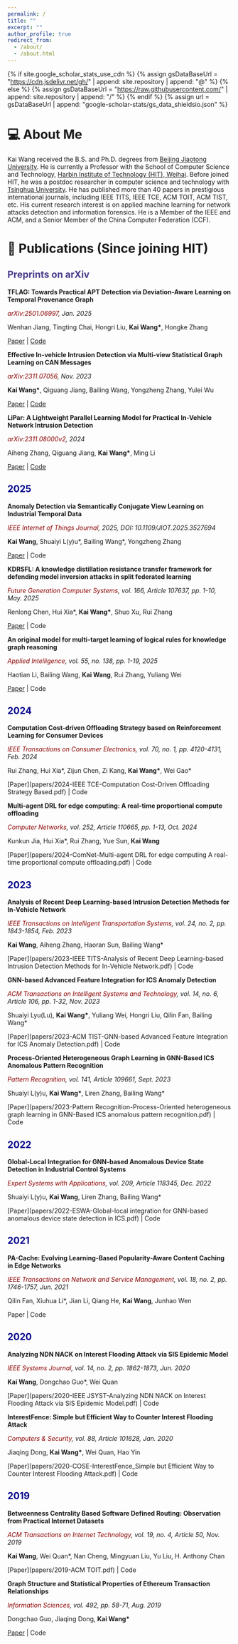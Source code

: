 ```yaml
---
permalink: /
title: ""
excerpt: ""
author_profile: true
redirect_from: 
  - /about/
  - /about.html
---
```


{% if site.google_scholar_stats_use_cdn %}
{% assign gsDataBaseUrl = "https://cdn.jsdelivr.net/gh/" | append: site.repository | append: "@" %}
{% else %}
{% assign gsDataBaseUrl = "https://raw.githubusercontent.com/" | append: site.repository | append: "/" %}
{% endif %}
{% assign url = gsDataBaseUrl | append: "google-scholar-stats/gs_data_shieldsio.json" %}

<span class='anchor' id='about-me'></span>

# 💻 About Me

Kai Wang received the B.S. and Ph.D. degrees from [Beijing Jiaotong University](https://www.bjtu.edu.cn/). He is currently a Professor with the School of Computer Science and Technology, [Harbin Institute of Technology (HIT), Weihai](https://www.hitwh.edu.cn). Before joined HIT, he was a postdoc researcher in computer science and technology with [Tsinghua University](https://www.tsinghua.edu.cn/). He has published more than 40 papers in prestigious international journals, including IEEE TITS, IEEE TCE, ACM TOIT, ACM TIST, etc. His current research interest is on applied machine learning for network attacks detection and information forensics. He is a Member of the IEEE and ACM, and a Senior Member of the China Computer Federation (CCF).

# 📖 Publications (Since joining HIT)

## <span style="color:DarkSlateBlue">**Preprints on arXiv**</span>

<!-- ######################################################### -->

**TFLAG: Towards Practical APT Detection via Deviation-Aware Learning on Temporal Provenance Graph** 
  
*<span style="color:DarkRed">arXiv:2501.06997</span>, Jan. 2025*

Wenhan Jiang, Tingting Chai, Hongri Liu, **Kai Wang\***, Hongke Zhang 

[Paper](https://arxiv.org/pdf/2501.06997) \| [Code](https://github.com/wangkai-tech23/TFLAG) <strong><span class='show_paper_citations' data='3WQTKocAAAAJ:WF5omc3nYNoC'></span></strong>

<!-- ######################################################### -->

**Effective In-vehicle Intrusion Detection via Multi-view Statistical Graph Learning on CAN Messages** 
  
*<span style="color:DarkRed">arXiv:2311.07056</span>, Nov. 2023*

**Kai Wang\***, Qiguang Jiang, Bailing Wang, Yongzheng Zhang, Yulei Wu 
  
[Paper](https://arxiv.org/abs/2311.07056) \| [Code](https://github.com/wangkai-tech23/StatGraph) <strong><span class='show_paper_citations' data='3WQTKocAAAAJ:WF5omc3nYNoC'></span></strong>

<!-- ######################################################### -->

**LiPar: A Lightweight Parallel Learning Model for Practical In-Vehicle Network Intrusion Detection** 
  
*<span style="color:DarkRed">arXiv:2311.08000v2</span>, 2024*

Aiheng Zhang, Qiguang Jiang, **Kai Wang\***, Ming Li 
  
[Paper](https://arxiv.org/abs/2311.08000v2) \| [Code](https://github.com/wangkai-tech23/LiPar) <strong><span class='show_paper_citations' data='3WQTKocAAAAJ:WF5omc3nYNoC'></span></strong>

## <span style="color:DarkBlue">**2025**</span>

<!-- ######################################################### -->

**Anomaly Detection via Semantically Conjugate View Learning on Industrial Temporal Data** 
  
*<span style="color:DarkRed">IEEE Internet of Things Journal</span>, 2025, DOI: 10.1109/JIOT.2025.3527694*

**Kai Wang**, Shuaiyi L(y)u\*, Bailing Wang\*, Yongzheng Zhang
  
[Paper](https://ieeexplore.ieee.org/abstract/document/10835761) \| Code <strong><span class='show_paper_citations' data='3WQTKocAAAAJ:WF5omc3nYNoC'></span></strong>

<!-- ######################################################### -->

**KDRSFL: A knowledge distillation resistance transfer framework for defending model inversion attacks in split federated learning** 
  
*<span style="color:DarkRed">Future Generation Computer Systems</span>, vol. 166, Article 107637, pp. 1-10, May. 2025*

Renlong Chen, Hui Xia\*, **Kai Wang\***, Shuo Xu, Rui Zhang
  
[Paper](https://www.sciencedirect.com/science/article/pii/S0167739X24006010?via%3Dihub) \| Code <strong><span class='show_paper_citations' data='3WQTKocAAAAJ:WF5omc3nYNoC'></span></strong>

<!-- ######################################################### -->

**An original model for multi-target learning of logical rules for knowledge graph reasoning** 
  
*<span style="color:DarkRed"> Applied Intelligence</span>, vol. 55, no. 138, pp. 1-19, 2025*

Haotian Li, Bailing Wang, **Kai Wang**, Rui Zhang, Yuliang Wei
  
[Paper](https://link.springer.com/article/10.1007/s10489-024-05966-1) \| Code <strong><span class='show_paper_citations' data='3WQTKocAAAAJ:WF5omc3nYNoC'></span></strong>

## <span style="color:DarkBlue">**2024**</span>

<!-- ######################################################### -->

**Computation Cost-driven Offloading Strategy based on Reinforcement Learning for Consumer Devices** 
  
*<span style="color:DarkRed">IEEE Transactions on Consumer Electronics</span>, vol. 70, no. 1, pp. 4120-4131, Feb. 2024*

Rui Zhang, Hui Xia\*, Zijun Chen, Zi Kang, **Kai Wang\***, Wei Gao\*
  
[Paper](papers/2024-IEEE TCE-Computation Cost-Driven Offloading Strategy Based.pdf) \| Code <strong><span class='show_paper_citations' data='3WQTKocAAAAJ:WF5omc3nYNoC'></span></strong>

<!-- ######################################################### -->

**Multi-agent DRL for edge computing: A real-time proportional compute offloading** 
  
*<span style="color:DarkRed">Computer Networks</span>, vol. 252, Article 110665, pp. 1-13, Oct. 2024*

Kunkun Jia, Hui Xia\*, Rui Zhang, Yue Sun, **Kai Wang**
  
[Paper](papers/2024-ComNet-Multi-agent DRL for edge computing A real-time proportional compute offloading.pdf) \| Code <strong><span class='show_paper_citations' data='3WQTKocAAAAJ:WF5omc3nYNoC'></span></strong>

## <span style="color:DarkBlue">**2023**</span>

<!-- ######################################################### -->

**Analysis of Recent Deep Learning-based Intrusion Detection Methods for In-Vehicle Network** 
  
*<span style="color:DarkRed">IEEE Transactions on Intelligent Transportation Systems</span>, vol. 24, no. 2, pp. 1843-1854, Feb. 2023*

**Kai Wang**, Aiheng Zhang, Haoran Sun, Bailing Wang\*
  
[Paper](papers/2023-IEEE TITS-Analysis of Recent Deep Learning-based Intrusion Detection Methods for In-Vehicle Network.pdf) \| Code <strong><span class='show_paper_citations' data='3WQTKocAAAAJ:WF5omc3nYNoC'></span></strong>

<!-- ######################################################### -->

**GNN-based Advanced Feature Integration for ICS Anomaly Detection**
  
*<span style="color:DarkRed">ACM Transactions on Intelligent Systems and Technology</span>, vol. 14, no. 6, Article 106, pp. 1-32, Nov. 2023*

Shuaiyi Lyu(Lu), **Kai Wang\***,  Yuliang Wei, Hongri Liu, Qilin Fan, Bailing Wang\*
  
[Paper](papers/2023-ACM TIST-GNN-based Advanced Feature Integration for ICS Anomaly Detection.pdf) \| Code <strong><span class='show_paper_citations' data='3WQTKocAAAAJ:WF5omc3nYNoC'></span></strong>

<!-- ######################################################### -->

**Process-Oriented Heterogeneous Graph Learning in GNN-Based ICS Anomalous Pattern Recognition** 
  
*<span style="color:DarkRed">Pattern Recognition</span>, vol. 141, Article 109661, Sept. 2023*

Shuaiyi L(y)u, **Kai Wang\***, Liren Zhang, Bailing Wang\*
  
[Paper](papers/2023-Pattern Recognition-Process-Oriented heterogeneous graph learning in GNN-Based ICS anomalous pattern recognition.pdf) \| Code <strong><span class='show_paper_citations' data='3WQTKocAAAAJ:WF5omc3nYNoC'></span></strong>

## <span style="color:DarkBlue">**2022**</span>

<!-- ######################################################### -->

**Global-Local Integration for GNN-based Anomalous Device State Detection in Industrial Control Systems**
  
*<span style="color:DarkRed">Expert Systems with Applications</span>, vol. 209, Article 118345, Dec. 2022*

Shuaiyi L(y)u, **Kai Wang**, Liren Zhang, Bailing Wang\*
  
[Paper](papers/2022-ESWA-Global-local integration for GNN-based anomalous device state detection in ICS.pdf) \| Code <strong><span class='show_paper_citations' data='3WQTKocAAAAJ:WF5omc3nYNoC'></span></strong>

## <span style="color:DarkBlue">**2021**</span>

<!-- ######################################################### -->

**PA-Cache: Evolving Learning-Based Popularity-Aware Content Caching in Edge Networks**
  
*<span style="color:DarkRed">IEEE Transactions on Network and Service Management</span>, vol. 18, no. 2, pp. 1746-1757, Jun. 2021*

Qilin Fan, Xiuhua Li\*, Jian Li, Qiang He, **Kai Wang**, Junhao Wen
  
Paper \| Code <strong><span class='show_paper_citations' data='3WQTKocAAAAJ:WF5omc3nYNoC'></span></strong>

## <span style="color:DarkBlue">**2020**</span>

<!-- ######################################################### -->

**Analyzing NDN NACK on Interest Flooding Attack via SIS Epidemic Model**
  
*<span style="color:DarkRed">IEEE Systems Journal</span>, vol. 14, no. 2, pp. 1862-1873, Jun. 2020*

**Kai Wang**, Dongchao Guo\*, Wei Quan
  
[Paper](papers/2020-IEEE JSYST-Analyzing NDN NACK on Interest Flooding Attack via SIS Epidemic Model.pdf) \| Code <strong><span class='show_paper_citations' data='3WQTKocAAAAJ:WF5omc3nYNoC'></span></strong>

<!-- ######################################################### -->

**InterestFence: Simple but Efficient Way to Counter Interest Flooding Attack**
  
*<span style="color:DarkRed">Computers & Security</span>, vol. 88, Article 101628, Jan. 2020*

Jiaqing Dong, **Kai Wang\***, Wei Quan, Hao Yin
  
[Paper](papers/2020-COSE-InterestFence_Simple but Efficient Way to Counter Interest Flooding Attack.pdf) \| Code <strong><span class='show_paper_citations' data='3WQTKocAAAAJ:WF5omc3nYNoC'></span></strong>

## <span style="color:DarkBlue">**2019**</span>

<!-- ######################################################### -->

**Betweenness Centrality Based Software Defined Routing: Observation from Practical Internet Datasets** 
  
*<span style="color:DarkRed">ACM Transactions on Internet Technology</span>, vol. 19, no. 4, Article 50, Nov. 2019*

**Kai Wang**, Wei Quan\*, Nan Cheng, Mingyuan Liu, Yu Liu, H. Anthony Chan
  
[Paper](papers/2019-ACM TOIT.pdf) \| Code <strong><span class='show_paper_citations' data='3WQTKocAAAAJ:WF5omc3nYNoC'></span></strong>

<!-- ######################################################### -->

**Graph Structure and Statistical Properties of Ethereum Transaction Relationships** 
  
*<span style="color:DarkRed">Information Sciences</span>, vol. 492, pp. 58-71, Aug. 2019*

Dongchao Guo, Jiaqing Dong, **Kai Wang\***
  
[Paper](papers/2019-INS.pdf) \| Code <strong><span class='show_paper_citations' data='3WQTKocAAAAJ:WF5omc3nYNoC'></span></strong>

